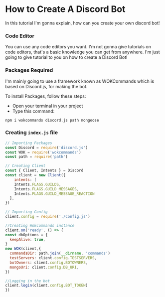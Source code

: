 # How to Create A Discord Bot

In this tutorial I'm gonna explain, how can you create your own discord bot!

### Code Editor
You can use any code editors you want. I'm not gonna give tutorials on code editors, that's a basic knowledge you can get from anywhere. I'm just going to give tutorial to you on how to create a Discord Bot!

### Packages Required
I'm mainly going to use a framework known as WOKCommands which is based on Discord.js, for making the bot.

To install Packages, follow these steps:
- Open your terminal in your project
- Type this command:
```
npm i wokcommands discord.js path mongoose

```
### Creating `index.js` file
```js
// Importing Packages
const Discord = require('discord.js')
const WOK = require('wokcommands')
const path = require('path')

// Creating Client
const { Client, Intents } = Discord
const client = new Client({
    intents: [
    Intents.FLAGS.GUILDS,
    Intents.FLAGS.GUILD_MESSAGES,
    Intents.FLAGS.GUILD_MESSAGE_REACTION
  ],
})

// Importing Config
client.config = require('./config.js')

//Creating Wokcommands instance
client.on('ready', () => {
const dbOptions = {
  keepAlive: true,
}
new WOK(client,{
  commandsDir: path.join(__dirname, 'commands')
  testServers: client.config.TESTSERVERS,
  botOwners: client.config.BOTOWNERS,
  mongoUri: client.config.DB_URI,
})

//Logging in the bot
client.login(client.config.BOT_TOKEN)
})
```
